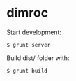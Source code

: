 dimroc
======

Start development:

```shell
$ grunt server
```

Build dist/ folder with:

```shell
$ grunt build
```
